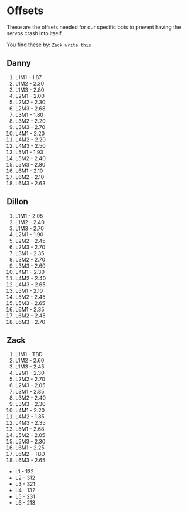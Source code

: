 # Offsets

These are the offsets needed for our specific bots to prevent having the servos crash into itself.

You find these by: `Zack write this`

## Danny

1. L1M1 - 1.87
2. L1M2 - 2.30
3. L1M3 - 2.80
4. L2M1 - 2.00
5. L2M2 - 2.30
6. L2M3 - 2.68
7. L3M1 - 1.80
8. L3M2 - 2.20
9. L3M3 - 2.70
10. L4M1 - 2.20
11. L4M2 - 2.20
12. L4M3 - 2.50
13. L5M1 - 1.93
14. L5M2 - 2.40
15. L5M3 - 2.80
16. L6M1 - 2.10
17. L6M2 - 2.10
18. L6M3 - 2.63

## Dillon

1. L1M1 - 2.05
2. L1M2 - 2.40
3. L1M3 - 2.70
4. L2M1 - 1.90
5. L2M2 - 2.45
6. L2M3 - 2.70
7. L3M1 - 2.35
8. L3M2 - 2.70
9. L3M3 - 2.60
10. L4M1 - 2.30
11. L4M2 - 2.40
12. L4M3 - 2.65
13. L5M1 - 2.10
14. L5M2 - 2.45
15. L5M3 - 2.65
16. L6M1 - 2.35
17. L6M2 - 2.45
18. L6M3 - 2.70

## Zack

1. L1M1 - TBD
2. L1M2 - 2.60
3. L1M3 - 2.45
4. L2M1 - 2.30
5. L2M2 - 2.70
6. L2M3 - 2.05
7. L3M1 - 2.85
8. L3M2 - 2.40
9. L3M3 - 2.30
10. L4M1 - 2.20
11. L4M2 - 1.85
12. L4M3 - 2.35
13. L5M1 - 2.68
14. L5M2 - 2.05
15. L5M3 - 2.30
16. L6M1 - 2.25
17. L6M2 - TBD
18. L6M3 - 2.65

- L1 - 132
- L2 - 312
- L3 - 321
- L4 - 132
- L5 - 231
- L6 - 213
